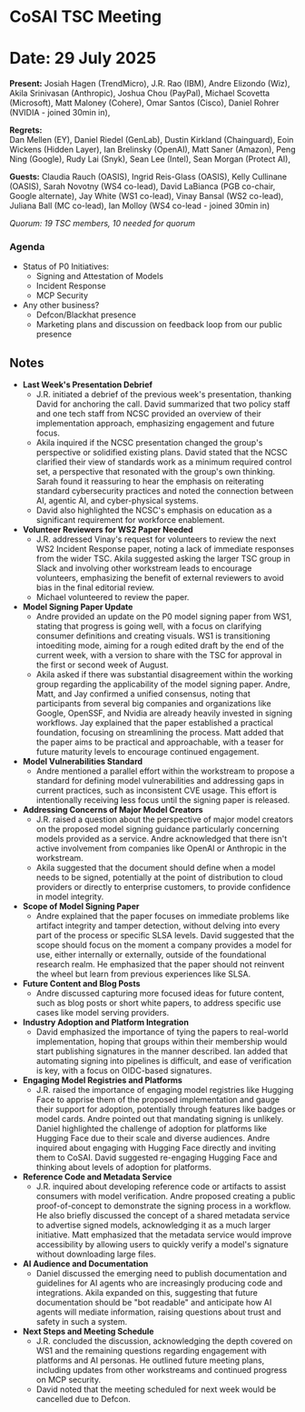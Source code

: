 # CoSAI TSC Meeting

# Date: 29 July 2025

**Present:**  Josiah Hagen (TrendMicro), J.R. Rao (IBM), Andre Elizondo (Wiz), Akila Srinivasan (Anthropic), Joshua Chou (PayPal), Michael Scovetta (Microsoft), Matt Maloney (Cohere), Omar Santos (Cisco), Daniel Rohrer (NVIDIA \- joined 30min in), 

**Regrets:**  
Dan Mellen (EY), Daniel Riedel (GenLab), Dustin Kirkland (Chainguard), Eoin Wickens (Hidden Layer), Ian Brelinsky (OpenAI),  Matt Saner (Amazon), Peng Ning (Google), Rudy Lai (Snyk), Sean Lee (Intel), Sean Morgan (Protect AI),

**Guests:** Claudia Rauch (OASIS), Ingrid Reis-Glass (OASIS), Kelly Cullinane (OASIS), Sarah Novotny (WS4 co-lead), David LaBianca (PGB co-chair, Google alternate), Jay White (WS1 co-lead), Vinay Bansal (WS2 co-lead), Juliana Ball (MC co-lead), Ian Molloy (WS4 co-lead \- joined 30min in)

*Quorum: 19 TSC members, 10 needed for quorum*

### Agenda

* Status of P0 Initiatives:  
  * Signing and Attestation of Models  
  * Incident Response  
  * MCP Security  
* Any other business?  
  * Defcon/Blackhat presence  
  * Marketing plans and discussion on feedback loop from our public presence

## Notes

* **Last Week's Presentation Debrief**  
  *  J.R. initiated a debrief of the previous week's presentation, thanking David for anchoring the call. David summarized that two policy staff and one tech staff from NCSC provided an overview of their implementation approach, emphasizing engagement and future focus.  
  * Akila inquired if the NCSC presentation changed the group's perspective or solidified existing plans. David stated that the NCSC clarified their view of standards work as a minimum required control set, a perspective that resonated with the group's own thinking. Sarah found it reassuring to hear the emphasis on reiterating standard cybersecurity practices and noted the connection between AI, agentic AI, and cyber-physical systems.  
  * David also highlighted the NCSC's emphasis on education as a significant requirement for workforce enablement.  
* **Volunteer Reviewers for WS2 Paper Needed**  
  * J.R. addressed Vinay's request for volunteers to review the next WS2 Incident Response paper, noting a lack of immediate responses from the wider TSC. Akila suggested asking the larger TSC group in Slack and involving other workstream leads to encourage volunteers, emphasizing the benefit of external reviewers to avoid bias in the final editorial review.  
  * Michael volunteered to review the paper.  
* **Model Signing Paper Update**   
  * Andre provided an update on the P0 model signing paper from WS1, stating that progress is going well, with a focus on clarifying consumer definitions and creating visuals. WS1 is transitioning intoediting mode, aiming for a rough edited draft by the end of the current week, with a version to share with the TSC for approval in the first or second week of August.  
  * Akila asked if there was substantial disagreement within the working group regarding the applicability of the model signing paper. Andre, Matt, and Jay confirmed a unified consensus, noting that participants from several big companies and organizations like Google, OpenSSF, and Nvidia are already heavily invested in signing workflows. Jay explained that the paper established a practical foundation, focusing on streamlining the process. Matt added that the paper aims to be practical and approachable, with a teaser for future maturity levels to encourage continued engagement.  
* **Model Vulnerabilities Standard**  
  * Andre mentioned a parallel effort within the workstream to propose a standard for defining model vulnerabilities and addressing gaps in current practices, such as inconsistent CVE usage. This effort is intentionally receiving less focus until the signing paper is released.  
* **Addressing Concerns of Major Model Creators**   
  * J.R. raised a question about the perspective of major model creators on the proposed model signing guidance particularly concerning models provided as a service. Andre acknowledged that there isn't active involvement from companies like OpenAI or Anthropic in the workstream.   
  * Akila suggested that the document should define when a model needs to be signed, potentially at the point of distribution to cloud providers or directly to enterprise customers, to provide confidence in model integrity.  
* **Scope of Model Signing Paper**  
  * Andre explained that the paper focuses on immediate problems like artifact integrity and tamper detection, without delving into every part of the process or specific SLSA levels. David suggested that the scope should focus on the moment a company provides a model for use, either internally or externally, outside of the foundational research realm. He emphasized that the paper should not reinvent the wheel but learn from previous experiences like SLSA.  
* **Future Content and Blog Posts**   
  * Andre discussed capturing more focused ideas for future content, such as blog posts or short white papers, to address specific use cases like model serving providers.   
* **Industry Adoption and Platform Integration**   
  * David emphasized the importance of tying the papers to real-world implementation, hoping that groups within their membership would start publishing signatures in the manner described. Ian added that automating signing into pipelines is difficult, and ease of verification is key, with a focus on OIDC-based signatures.  
* **Engaging Model Registries and Platforms**  
  *  J.R. raised the importance of engaging model registries like Hugging Face to apprise them of the proposed implementation and gauge their support for adoption, potentially through features like badges or model cards. Andre pointed out that mandating signing is unlikely. Daniel highlighted the challenge of adoption for platforms like Hugging Face due to their scale and diverse audiences. Andre inquired about engaging with Hugging Face directly and inviting them to CoSAI.  David suggested re-engaging Hugging Face and thinking about levels of adoption for platforms.  
* **Reference Code and Metadata Service**  
  *  J.R. inquired about developing reference code or artifacts to assist consumers with model verification. Andre proposed creating a public proof-of-concept to demonstrate the signing process in a workflow. He also briefly discussed the concept of a shared metadata service to advertise signed models, acknowledging it as a much larger initiative. Matt emphasized that the metadata service would improve accessibility by allowing users to quickly verify a model's signature without downloading large files.  
* **AI Audience and Documentation**  
  * Daniel discussed the emerging need to publish documentation and guidelines for AI agents who are increasingly producing code and integrations. Akila expanded on this, suggesting that future documentation should be "bot readable" and anticipate how AI agents will mediate information, raising questions about trust and safety in such a system.  
* **Next Steps and Meeting Schedule**   
  * J.R. concluded the discussion, acknowledging the depth covered on WS1 and the remaining questions regarding engagement with platforms and AI personas. He outlined future meeting plans, including updates from other workstreams and continued progress on MCP security.  
  * David noted that the meeting scheduled for next week would be cancelled due to Defcon.





